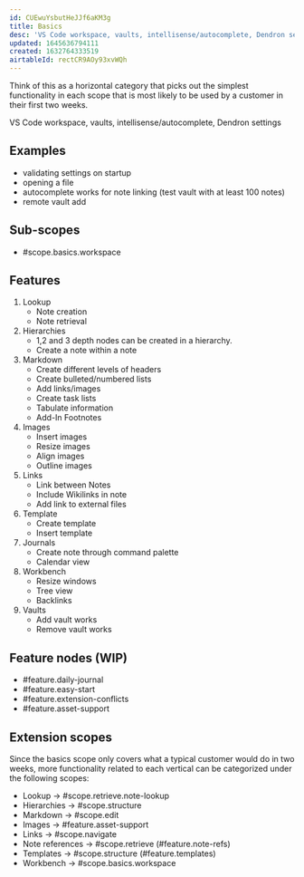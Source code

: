 ```yaml
---
id: CUEwuYsbutHeJJf6aKM3g
title: Basics
desc: 'VS Code workspace, vaults, intellisense/autocomplete, Dendron settings'
updated: 1645636794111
created: 1632764333519
airtableId: rectCR9AOy93xvWQh
---
```


Think of this as a horizontal category that picks out the simplest functionality in each scope that is most likely to be used by a customer in their first two weeks. 

VS Code workspace, vaults, intellisense/autocomplete, Dendron settings

## Examples

- validating settings on startup
- opening a file
- autocomplete works for note linking (test vault with at least 100 notes)
- remote vault add

## Sub-scopes
- #scope.basics.workspace

## Features

1. Lookup
    - Note creation
    - Note retrieval
2. Hierarchies
    - 1,2 and 3 depth nodes can be created in a hierarchy. 
    - Create a note within a note
3.  Markdown
    - Create different levels of headers
    - Create bulleted/numbered lists
    - Add links/images
    - Create task lists
    - Tabulate information
    - Add-In Footnotes
4.  Images
    - Insert images
    - Resize images
    - Align images
    - Outline images
5. Links
    - Link between Notes
    - Include Wikilinks in note
    - Add link to external files  
6. Template
    - Create template
    - Insert template 
7. Journals
    - Create note through command palette
    - Calendar view 
8. Workbench
    - Resize windows
    - Tree view 
    - Backlinks
9. Vaults
    - Add vault works
    - Remove vault works


## Feature nodes (WIP)

- #feature.daily-journal
- #feature.easy-start
- #feature.extension-conflicts
- #feature.asset-support

##  Extension scopes
Since the basics scope only covers what a typical customer would do in two weeks, more functionality related to each vertical can be categorized under the following scopes: 
- Lookup -> #scope.retrieve.note-lookup
- Hierarchies -> #scope.structure
- Markdown -> #scope.edit
- Images -> #feature.asset-support
- Links -> #scope.navigate
- Note references -> #scope.retrieve (#feature.note-refs)
- Templates -> #scope.structure (#feature.templates)
- Workbench -> #scope.basics.workspace
         

